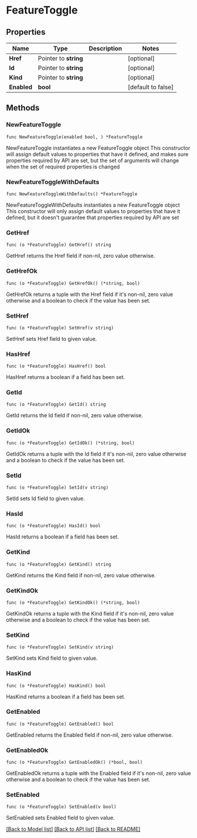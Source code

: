 # FeatureToggle

## Properties

Name | Type | Description | Notes
------------ | ------------- | ------------- | -------------
**Href** | Pointer to **string** |  | [optional] 
**Id** | Pointer to **string** |  | [optional] 
**Kind** | Pointer to **string** |  | [optional] 
**Enabled** | **bool** |  | [default to false]

## Methods

### NewFeatureToggle

`func NewFeatureToggle(enabled bool, ) *FeatureToggle`

NewFeatureToggle instantiates a new FeatureToggle object
This constructor will assign default values to properties that have it defined,
and makes sure properties required by API are set, but the set of arguments
will change when the set of required properties is changed

### NewFeatureToggleWithDefaults

`func NewFeatureToggleWithDefaults() *FeatureToggle`

NewFeatureToggleWithDefaults instantiates a new FeatureToggle object
This constructor will only assign default values to properties that have it defined,
but it doesn't guarantee that properties required by API are set

### GetHref

`func (o *FeatureToggle) GetHref() string`

GetHref returns the Href field if non-nil, zero value otherwise.

### GetHrefOk

`func (o *FeatureToggle) GetHrefOk() (*string, bool)`

GetHrefOk returns a tuple with the Href field if it's non-nil, zero value otherwise
and a boolean to check if the value has been set.

### SetHref

`func (o *FeatureToggle) SetHref(v string)`

SetHref sets Href field to given value.

### HasHref

`func (o *FeatureToggle) HasHref() bool`

HasHref returns a boolean if a field has been set.

### GetId

`func (o *FeatureToggle) GetId() string`

GetId returns the Id field if non-nil, zero value otherwise.

### GetIdOk

`func (o *FeatureToggle) GetIdOk() (*string, bool)`

GetIdOk returns a tuple with the Id field if it's non-nil, zero value otherwise
and a boolean to check if the value has been set.

### SetId

`func (o *FeatureToggle) SetId(v string)`

SetId sets Id field to given value.

### HasId

`func (o *FeatureToggle) HasId() bool`

HasId returns a boolean if a field has been set.

### GetKind

`func (o *FeatureToggle) GetKind() string`

GetKind returns the Kind field if non-nil, zero value otherwise.

### GetKindOk

`func (o *FeatureToggle) GetKindOk() (*string, bool)`

GetKindOk returns a tuple with the Kind field if it's non-nil, zero value otherwise
and a boolean to check if the value has been set.

### SetKind

`func (o *FeatureToggle) SetKind(v string)`

SetKind sets Kind field to given value.

### HasKind

`func (o *FeatureToggle) HasKind() bool`

HasKind returns a boolean if a field has been set.

### GetEnabled

`func (o *FeatureToggle) GetEnabled() bool`

GetEnabled returns the Enabled field if non-nil, zero value otherwise.

### GetEnabledOk

`func (o *FeatureToggle) GetEnabledOk() (*bool, bool)`

GetEnabledOk returns a tuple with the Enabled field if it's non-nil, zero value otherwise
and a boolean to check if the value has been set.

### SetEnabled

`func (o *FeatureToggle) SetEnabled(v bool)`

SetEnabled sets Enabled field to given value.



[[Back to Model list]](../README.md#documentation-for-models) [[Back to API list]](../README.md#documentation-for-api-endpoints) [[Back to README]](../README.md)


